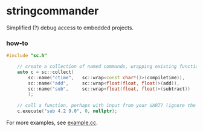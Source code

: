 # stringcommander
Simplified (?) debug access to embedded projects.

### how-to
```c++
#include "sc.h"

    // create a collection of named commands, wrapping existing functions:
    auto c = sc::collect(
        sc::name("ctime",   sc::wrap<const char*()>(compiletime)),
        sc::name("add",     sc::wrap<float(float, float)>(add)),
        sc::name("sub",     sc::wrap<float(float, float)>(subtract))
        );
        
    // call a function, perhaps with input from your UART? (ignore the return value)
    c.execute("sub 4.2 9.0", 0, nullptr);
```

For more examples, see [example.cc](example.cc).
